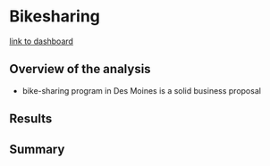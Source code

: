 # Bikesharing
[link to dashboard](https://public.tableau.com/profile/sebastian1233#!/vizhome/challenge_16102415900640/BikeSharingStory)
## Overview of the analysis

- bike-sharing program in Des Moines is a solid business proposal

## Results

## Summary
